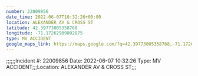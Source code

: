 ```yaml
---
number: 22009856
date_time: 2022-06-07T10:32:26+00:00
location: ALEXANDER AV & CROSS ST
latitude: 42.39773005358768
longitude: -71.17262989802875
type: MV ACCIDENT
google_maps_link: https://maps.google.com/?q=42.39773005358768,-71.17262989802875
---
```


;;;;;;Incident #: 22009856  Date: 2022-06-07 10:32:26  Type: MV ACCIDENT;;;Location: ALEXANDER AV & CROSS ST;;;
